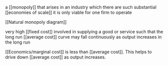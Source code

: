 a [[monopoly]] that arises in an industry which there are such substantial [[economies of scale]] it is only viable for one firm to operate

[[Natural monopoly diagram]] 

very high [[fixed cost]] involved in supplying a good or service such that the long run [[average cost]] curve may fall continuously as output increases in the long run

[[Economics/marginal cost]] is less than [[average cost]]. This helps to drive down [[average cost]] as output increases.